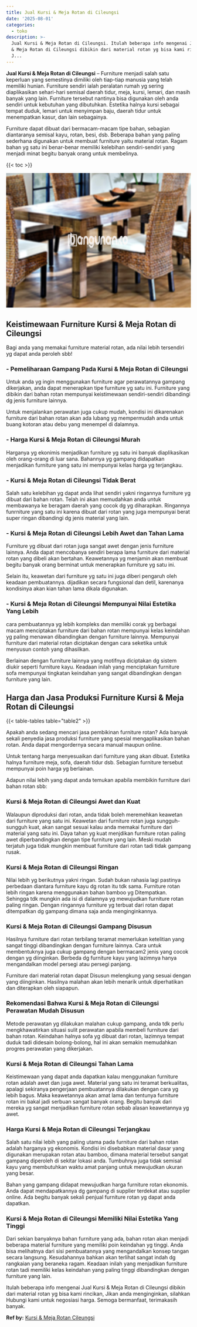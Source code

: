 ```yaml
---
title: Jual Kursi & Meja Rotan di Cileungsi
date: '2025-08-01'
categories:
  - toko
description: >-
  Jual Kursi & Meja Rotan di Cileungsi. Itulah beberapa info mengenai Jual Kursi
  & Meja Rotan di Cileungsi dibikin dari material rotan yg bisa kami rincikan,
  J...
---
```


**Jual Kursi & Meja Rotan di Cileungsi** – Furniture menjadi salah satu keperluan yang semestinya dimiliki oleh tiap-tiap manusia yang telah memiliki hunian. Furniture sendiri ialah peralatan rumah yg sering diaplikasikan sehari-hari semisal daerah tidur, meja, kursi, lemari, dan masih banyak yang lain. Furniture tersebut nantinya bisa digunakan oleh anda sendiri untuk kebutuhan yang dibutuhkan. Estetika halnya kursi sebagai tempat duduk, lemari untuk menyimpan baju, daerah tidur untuk menempatkan kasur, dan lain sebagainya.

Furniture dapat dibuat dari bermacam-macam tipe bahan, sebagian diantaranya semisal kayu, rotan, besi, dsb. Beberapa bahan yang paling sederhana digunakan untuk membuat furniture yaitu material rotan. Ragam bahan yg satu ini benar-benar memiliki kelebihan sendiri-sendiri yang menjadi minat begitu banyak orang untuk membelinya.

{{< toc >}}

![Jual Kursi & Meja Rotan di Cileungsi](/images/kursi-meja-rotan-murah08.png)

## Keistimewaan Furniture Kursi & Meja Rotan di Cileungsi

Bagi anda yang memakai furniture material rotan, ada nilai lebih tersendiri yg dapat anda peroleh sbb!

### \- Pemeliharaan Gampang Pada Kursi & Meja Rotan di Cileungsi

Untuk anda yg ingin menggunakan furniture agar perawatannya gampang dikerjakan, anda dapat menerapkan tipe furniture yg satu ini. Furniture yang dibikin dari bahan rotan mempunyai keistimewaan sendiri-sendiri dibandingi dg jenis furniture lainnya.

Untuk menjalankan perawatan juga cukup mudah, kondisi ini dikarenakan furniture dari bahan rotan akan ada lubang yg mempermudah anda untuk buang kotoran atau debu yang menempel di dalamnya.

### \- Harga Kursi & Meja Rotan di Cileungsi Murah

Harganya yg ekonimis menjadikan furniture yg satu ini banyak diaplikasikan oleh orang-orang di luar sana. Bahannya yg gampang didapatkan menjadikan furniture yang satu ini mempunyai kelas harga yg terjangkau.

### \- Kursi & Meja Rotan di Cileungsi Tidak Berat

Salah satu kelebihan yg dapat anda lihat sendiri yakni ringannya furniture yg dibuat dari bahan rotan. Telah ini akan memudahkan anda untuk membawanya ke beragam daerah yang cocok dg yg diharapkan. Ringannya funrniture yang satu ini karena dibuat dari rotan yang juga mempunyai berat super ringan dibandingi dg jenis material yang lain.

### \- Kursi & Meja Rotan di Cileungsi Lebih Awet dan Tahan Lama

Furniture yg dibuat dari rotan juga sangat awet dengan jenis furniture lainnya. Anda dapat mencobanya sendiri berapa lama furniture dari material rotan yang dibeli akan bertahan. Keawetannya yg menjamin akan membuat begitu banyak orang berminat untuk menerapkan furniture yg satu ini.

Selain itu, keawetan dari furniture yg satu ini juga diberi pengaruh oleh keadaan pembuatannya. dijadikan secara fungsional dan detil, karenanya kondisinya akan kian tahan lama dikala digunakan.

### \- Kursi & Meja Rotan di Cileungsi Mempunyai Nilai Estetika Yang Lebih

cara pembuatannya yg lebih kompleks dan memiliki corak yg berbagai macam menciptakan furniture dari bahan rotan mempunyai kelas keindahan yg paling menawan dibandingkan dengan furniture lainnya. Mempunyai furniture dari material rotan diciptakan dengan cara seketika untuk menyusun contoh yang dihasilkan.

Berlainan dengan furniture lainnya yang motifnya diciptakan dg sistem diukir seperti furniture kayu. Keadaan inilah yang menciptakan furniture sofa mempunyai tingkatan keindahan yang sangat dibandingkan dengan furniture yang lain.

## Harga dan Jasa Produksi Furniture Kursi & Meja Rotan di Cileungsi

{{< table-tables table="table2" >}}

Apakah anda sedang mencari jasa pembikinan furniture rotan? Ada banyak sekali penyedia jasa produksi furniture yang spesial mengaplikasikan bahan rotan. Anda dapat mengordernya secara manual maupun online.

Untuk tentang harga menyesuaikan dari furniture yang akan dibuat. Estetika halnya furniture meja, sofa, daerah tidur dsb. Sebagian furniture tersebut mempunyai poin harga yg berlainan.

Adapun nilai lebih yang dapat anda temukan apabila membikin furniture dari bahan rotan sbb:

### Kursi & Meja Rotan di Cileungsi Awet dan Kuat

Walaupun diproduksi dari rotan, anda tidak boleh meremehkan keawetan dari furniture yang satu ini. Keawetan dari furniture rotan juga sungguh-sungguh kuat, akan sangat sesuai kalau anda memakai furniture dari material yang satu ini. Daya tahan yg kuat menjdikan furniture rotan paling awet diperbandingkan dengan tipe furniture yang lain. Meski mudah terjatuh juga tidak mungkin membuat furniture dari rotan tadi tidak gampang rusak.

### Kursi & Meja Rotan di Cileungsi Ringan

Nilai lebih yg berikutnya yakni ringan. Sudah bukan rahasia lagi pastinya perbedaan diantara furniture kayu dg rotan itu tdk sama. Furniture rotan lebih ringan karena menggunakan bahan bamboo yg Ditempatkan. Sehingga tdk mungkin ada isi di dalamnya yg mewujudkan furniture rotan paling ringan. Dengan ringannya furniture yg terbuat dari rotan dapat ditempatkan dg gampang dimana saja anda menginginkannya.

### Kursi & Meja Rotan di Cileungsi Gampang Disusun

Hasilnya furniture dari rotan terbilang teramat memerlukan ketelitian yang sangat tinggi dibandingkan dengan furniture lainnya. Cara untuk membentuknya juga cukup gampang dengan bermacam2 jenis yang cocok dengan yg diinginkan. Berbeda dg furniture kayu yang lazimnya hanya mengandalkan model persegi atau persegi panjang.

Furniture dari material rotan dapat Disusun melengkung yang sesuai dengan yang diinginkan. Hasilnya malahan akan lebih menarik untuk diperhatikan dan diterapkan oleh siapapun.

### Rekomendasi Bahwa Kursi & Meja Rotan di Cileungsi Perawatan Mudah Disusun

Metode perawatan yg dilakukan malahan cukup gampang, anda tdk perlu mengkhawatirkan situasi sulit perawatan apabila membeli furniture dari bahan rotan. Keindahan halnya sofa yg dibuat dari rotan, lazimnya tempat duduk tadi didesain bolong-bolong, hal ini akan semakin memudahkan progres perawatan yang dikerjakan.

### Kursi & Meja Rotan di Cileungsi Tahan Lama

Keistimewaan yang dapat anda dapatkan kalau menggunakan furniture rotan adalah awet dan juga awet. Material yang satu ini teramat berkualitas, apalagi sekiranya pengerjaan pembuatannya dilakukan dengan cara yg lebih bagus. Maka keawetannya akan amat lama dan tentunya furniture rotan ini bakal jadi serbuan sangat banyak orang. Begitu banyak dari mereka yg sangat menjadikan furniture rotan sebab alasan keawetannya yg awet.

### Harga Kursi & Meja Rotan di Cileungsi Terjangkau

Salah satu nilai lebih yang paling utama pada furniture dari bahan rotan adalah harganya yg ekonomis. Kondisi ini disebabkan material dasar yang digunakan merupakan rotan atau bamboo, dimana material tersebut sangat gampang diperoleh di sekitar lokasi anda. Tumbuhnya juga tidak semisal kayu yang membutuhkan waktu amat panjang untuk mewujudkan ukuran yang besar.

Bahan yang gampang didapat mewujudkan harga furniture rotan ekonomis. Anda dapat mendapatkannya dg gampang di supplier terdekat atau supplier online. Ada begitu banyak sekali penjual furniture rotan yg dapat anda dapatkan.

### Kursi & Meja Rotan di Cileungsi Memiliki Nilai Estetika Yang Tinggi

Dari sekian banyaknya bahan furniture yang ada, bahan rotan akan menjadi beberapa material furniture yang memiliki poin keindahan yg tinggi. Anda bisa melihatnya dari sisi pembuatannya yang mengandalkan konsep tangan secara langsung. Kesudahannya bahkan akan terlihat sangat indah dg rangkaian yang beraneka ragam. Keadaan inilah yang menjadikan furniture rotan tadi memiliki kelas keindahan yang paling tinggi dibandingkan dengan furniture yang lain.

Itulah beberapa info mengenai Jual Kursi & Meja Rotan di Cileungsi dibikin dari material rotan yg bisa kami rincikan, Jikan anda menginginkan, silahkan Hubungi kami untuk negosiasi harga. Semoga bermanfaat, terimakasih banyak.

**Ref by:** [Kursi & Meja Rotan Cileungsi](https://id.wikipedia.org/wiki/Kursi)
